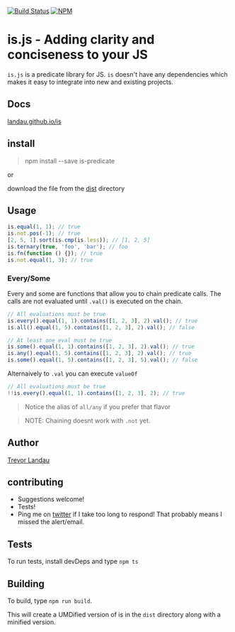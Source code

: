 [![Build Status](https://travis-ci.org/landau/is.png?branch=master)](https://travis-ci.org/landau/is)
[![NPM](https://nodei.co/npm/is-predicate.png?downloads=true&stars=true)](https://nodei.co/npm/is-predicate/)
# is.js - Adding clarity and conciseness to your JS

`is.js` is a predicate library for JS. `is` doesn't have any dependencies which makes it easy to integrate into new and existing projects.

## Docs
[landau.github.io/is](http://landau.github.io/is/)

## install
> npm install --save is-predicate

or

download the file from the [dist](https://github.com/landau/is/dist/is.js) directory


## Usage
```js
is.equal(1, 1); // true
is.not.pos(-1); // true
[2, 5, 1].sort(is.cmp(is.less)); // [1, 2, 5]
is.ternary(true, 'foo', 'bar'); // foo
is.fn(function () {}); // true
is.not.equal(1, 3); // true
```

### Every/Some

Every and some are functions that allow you to chain predicate calls. The calls are not evaluated until `.val()` is executed on the chain.

```js
// All evaluations must be true
is.every().equal(1, 1).contains([1, 2, 3], 2).val(); // true
is.all().equal(1, 5).contains([1, 2, 3], 2).val(); // false

// At least one eval must be true
is.some().equal(1, 1).contains([1, 2, 3], 2).val(); // true
is.any().equal(1, 5).contains([1, 2, 3], 2).val(); // true
is.some().equal(1, 5).contains([1, 2, 3], 5).val(); // false
```

Alternaively to `.val` you can execute `valueOf`
```js
// All evaluations must be true
!!is.every().equal(1, 1).contains([1, 2, 3], 2); // true
```

> Notice the alias of `all/any` if you prefer that flavor

> NOTE: Chaining doesnt work with `.not` yet.

## Author
[Trevor Landau](http://trevorlandau.net)

## contributing
- Suggestions welcome!
- Tests!
- Ping me on [twitter](http://twitter.com/trevor_landau) if I take too long to respond! That probably means I missed the alert/email.

## Tests

To run tests, install devDeps and type `npm ts`

## Building

To build, type `npm run build`.

This will create a UMDified version of is in the `dist` directory along with a minified version. 
